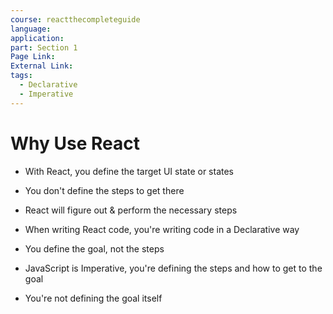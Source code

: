 ```yaml
---
course: reactthecompleteguide
language: 
application: 
part: Section 1
Page Link: 
External Link: 
tags:
  - Declarative
  - Imperative
---
```

# Why Use React

* With React, you define the target UI state or states
* You don't define the steps to get there
* React will figure out & perform the necessary steps

* When writing React code, you're writing code in a Declarative way
* You define the goal, not the steps

* JavaScript is Imperative, you're defining the steps and how to get to the goal
* You're not defining the goal itself